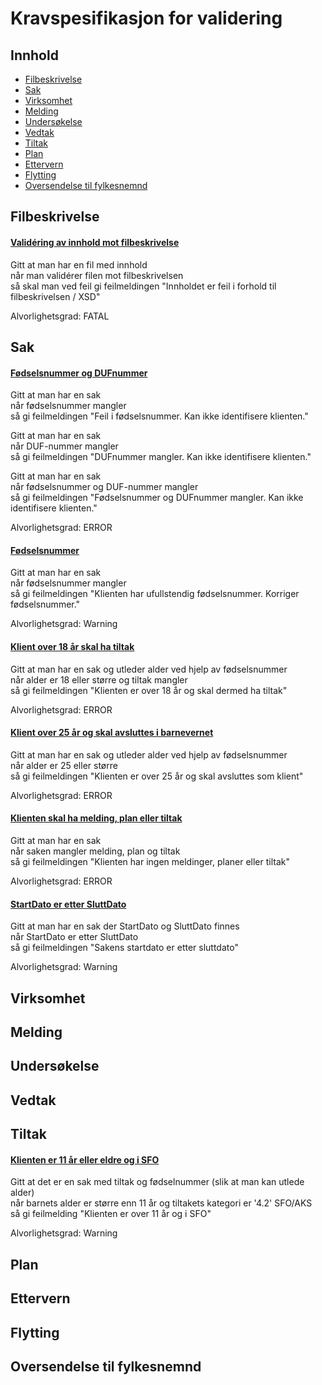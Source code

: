 # Kravspesifikasjon for validering

## Innhold
- [Filbeskrivelse](#Filbeskrivelse)
- [Sak](#Sak)
- [Virksomhet](#Virksomhet)
- [Melding](#Melding)
- [Undersøkelse](#Undersokelse)
- [Vedtak](#Vedtak)
- [Tiltak](#Tiltak)
- [Plan](#Plan)
- [Ettervern](#Ettervern)
- [Flytting](#Flytting)
- [Oversendelse til fylkesnemnd](#Oversendelse_til_fylkesnemnd)




<a name="Filbeskrivelse"></a>
## Filbeskrivelse

#### [Validéring av innhold mot filbeskrivelse](src/test/groovy/no/ssb/barn/validation/rule/XsdRuleSpec.groovy)

Gitt at man har en fil med innhold<br/>
når man validérer filen mot filbeskrivelsen<br/>
så skal man ved feil gi feilmeldingen "Innholdet er feil i forhold til filbeskrivelsen / XSD"

Alvorlighetsgrad: FATAL

<a name="Sak"></a>
## Sak

#### [Fødselsnummer og DUFnummer](src/test/groovy/no/ssb/barn/validation/rule/CaseSocialSecurityIdAndDuf.groovy)

Gitt at man har en sak<br/>
når fødselsnummer mangler <br/>
så gi feilmeldingen "Feil i fødselsnummer. Kan ikke identifisere klienten."

Gitt at man har en sak<br/>
når DUF-nummer mangler <br/>
så gi feilmeldingen "DUFnummer mangler. Kan ikke identifisere klienten."

Gitt at man har en sak<br/>
når fødselsnummer og DUF-nummer mangler <br/>
så gi feilmeldingen "Fødselsnummer og DUFnummer mangler. Kan ikke identifisere klienten."

Alvorlighetsgrad: ERROR

#### [Fødselsnummer](src/test/groovy/no/ssb/barn/validation/rule/CaseSocialSecurityId.groovy)

Gitt at man har en sak<br/>
når fødselsnummer mangler <br/>
så gi feilmeldingen "Klienten har ufullstendig fødselsnummer. Korriger fødselsnummer."

Alvorlighetsgrad: Warning


#### [Klient over 18 år skal ha tiltak](src/test/groovy/no/ssb/barn/validation/rule/CaseAgeAboveEighteen.groovy)

Gitt at man har en sak og utleder alder ved hjelp av fødselsnummer<br/>
når alder er 18 eller større og tiltak mangler <br/>
så gi feilmeldingen "Klienten er over 18 år og skal dermed ha tiltak"

Alvorlighetsgrad: ERROR

#### [Klient over 25 år og skal avsluttes i barnevernet](src/test/groovy/no/ssb/barn/validation/rule/CaseAgeAboveTwentyFive.groovy)

Gitt at man har en sak og utleder alder ved hjelp av fødselsnummer<br/>
når alder er 25 eller større<br/>
så gi feilmeldingen "Klienten er over 25 år og skal avsluttes som klient"

Alvorlighetsgrad: ERROR

#### [Klienten skal ha melding, plan eller tiltak](src/test/groovy/no/ssb/barn/validation/rule/CaseHasContentSpec.groovy)

Gitt at man har en sak <br/>
når saken mangler melding, plan og tiltak<br/>
så gi feilmeldingen "Klienten har ingen meldinger, planer eller tiltak"

Alvorlighetsgrad: ERROR

#### [StartDato er etter SluttDato](src/test/groovy/no/ssb/barn/validation/rule/CaseEndDateAfterStartDate.groovy)

Gitt at man har en sak der StartDato og SluttDato finnes<br/>
når StartDato er etter SluttDato<br/>
så gi feilmeldingen "Sakens startdato er etter sluttdato"

Alvorlighetsgrad: Warning



<a name="Virksomhet"></a>
## Virksomhet

<a name="Melding"></a>
## Melding

<a name="Undersokelse"></a>
## Undersøkelse

<a name="Vedtak"></a>
## Vedtak

<a name="Tiltak"></a>
## Tiltak

#### [Klienten er 11 år eller eldre og i SFO](src/test/groovy/no/ssb/barn/validation/rule/MeasureAgeAboveElevenAndInSfoSpec.groovy)

Gitt at det er en sak med tiltak og fødselnummer (slik at man kan utlede alder)<br/>
når barnets alder er større enn 11 år og tiltakets kategori er '4.2' SFO/AKS<br/>
så gi feilmelding "Klienten er over 11 år og i SFO"

Alvorlighetsgrad: Warning

<a name="Plan"></a>
## Plan

<a name="Ettervern"></a>
## Ettervern

<a name="Flytting"></a>
## Flytting

<a name="Oversendelse_til_fylkesnemnd"></a>
## Oversendelse til fylkesnemnd
